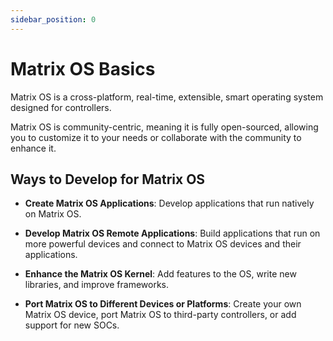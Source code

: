 ```yaml
---
sidebar_position: 0
---
```


# Matrix OS Basics

Matrix OS is a cross-platform, real-time, extensible, smart operating system designed for controllers.

Matrix OS is community-centric, meaning it is fully open-sourced, allowing you to customize it to your needs or collaborate with the community to enhance it.

## Ways to Develop for Matrix OS

- **Create Matrix OS Applications**: Develop applications that run natively on Matrix OS.

<!-- idea: show what can be done -->

- **Develop Matrix OS Remote Applications**: Build applications that run on more powerful devices and connect to Matrix OS devices and their applications.

<!-- idea: show examples -->

- **Enhance the Matrix OS Kernel**: Add features to the OS, write new libraries, and improve frameworks.

<!-- idea: link to examples -->

- **Port Matrix OS to Different Devices or Platforms**: Create your own Matrix OS device, port Matrix OS to third-party controllers, or add support for new SOCs.

<!-- idea: show examples, if not, POC -->
